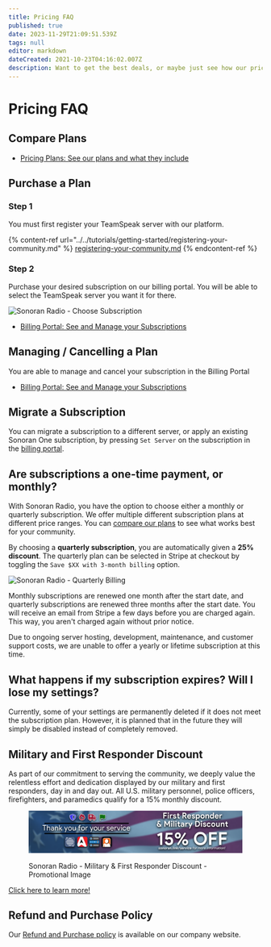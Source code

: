 ```yaml
---
title: Pricing FAQ
published: true
date: 2023-11-29T21:09:51.539Z
tags: null
editor: markdown
dateCreated: 2021-10-23T04:16:02.007Z
description: Want to get the best deals, or maybe just see how our prices work?
---
```


# Pricing FAQ

## Compare Plans

* [Pricing Plans: See our plans and what they include](https://sonoranradio.com/#/pricing)

## Purchase a Plan

### Step 1

You must first register your TeamSpeak server with our platform.

{% content-ref url="../../tutorials/getting-started/registering-your-community.md" %}
[registering-your-community.md](../../tutorials/getting-started/registering-your-community.md)
{% endcontent-ref %}

### Step 2

Purchase your desired subscription on our billing portal. You will be able to select the TeamSpeak server you want it for there.

![Sonoran Radio - Choose Subscription](https://i.imgur.com/rFH4iP8.png)

* [Billing Portal: See and Manage your Subscriptions](https://sonoranradio.com/#/billing)

## Managing / Cancelling a Plan

You are able to manage and cancel your subscription in the Billing Portal

* [Billing Portal: See and Manage your Subscriptions](https://sonoranradio.com/#/billing)

## Migrate a Subscription

You can migrate a subscription to a different server, or apply an existing Sonoran One subscription, by pressing `Set Server` on the subscription in the [billing portal](https://sonoranradio.com/#/billing).&#x20;

## Are subscriptions a one-time payment, or monthly?

With Sonoran Radio, you have the option to choose either a monthly or quarterly subscription. We offer multiple different subscription plans at different price ranges. You can [compare our plans](https://sonoranradio.com/pricing) to see what works best for your community.

By choosing a **quarterly subscription**, you are automatically given a **25% discount**. The quarterly plan can be selected in Stripe at checkout by toggling the `Save $XX with 3-month billing` option.

![Sonoran Radio - Quarterly Billing](../sono\_quarterlycrop.png)

Monthly subscriptions are renewed one month after the start date, and quarterly subscriptions are renewed three months after the start date. You will receive an email from Stripe a few days before you are charged again. This way, you aren't charged again without prior notice.

Due to ongoing server hosting, development, maintenance, and customer support costs, we are unable to offer a yearly or lifetime subscription at this time.

## What happens if my subscription expires? Will I lose my settings?

Currently, some of your settings are permanently deleted if it does not meet the subscription plan. However, it is planned that in the future they will simply be disabled instead of completely removed.

## Military and First Responder Discount

&#x20;As part of our commitment to serving the community, we deeply value the relentless effort and dedication displayed by our military and first responders, day in and day out. All U.S. military personnel, police officers, firefighters, and paramedics qualify for a 15% monthly discount.

<figure><img src="../../bannerbase.png" alt=""><figcaption><p>Sonoran Radio - Military &#x26; First Responder Discount - Promotional Image</p></figcaption></figure>

[Click here to learn more!](https://sonoran.link/service)

## Refund and Purchase Policy

Our [Refund and Purchase policy](https://sonoransoftware.com/assets/files/internal/purchase\_policy.pdf) is available on our company website.
